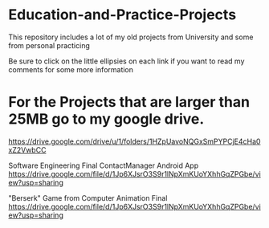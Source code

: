 # Education-and-Practice-Projects
This repository includes a lot of my old projects from University and some from personal practicing

Be sure to click on the little ellipsies on each link if you want to read my comments for some more information

# For the Projects that are larger than 25MB go to my google drive.
https://drive.google.com/drive/u/1/folders/1HZpUavoNQGxSmPYPCjE4cHa0xZ2VwbCC

Software Engineering Final ContactManager Android App 
https://drive.google.com/file/d/1Jp6XJsrO3S9r1lNpXmKUoYXhhGqZPGbe/view?usp=sharing

"Berserk" Game from Computer Animation Final
https://drive.google.com/file/d/1Jp6XJsrO3S9r1lNpXmKUoYXhhGqZPGbe/view?usp=sharing

